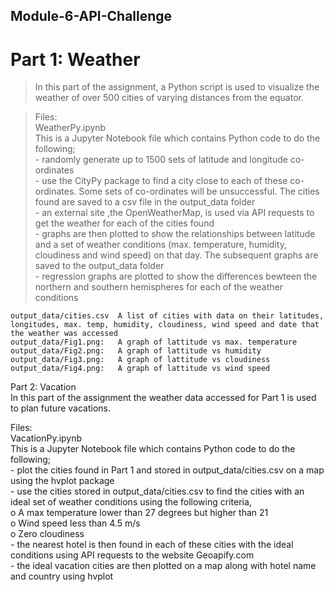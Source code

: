## Module-6-API-Challenge

# Part 1: Weather  
> In this part of the assignment, a Python script is used to visualize the weather of over 500 cities of varying distances from the equator. 

> Files:  
    WeatherPy.ipynb  
        This is a Jupyter Notebook file which contains Python code to do the following;  
            - randomly generate up to 1500 sets of latitude and longitude co-ordinates  
            - use the CityPy package to find a city close to each of these co-ordinates. Some sets of co-ordinates will be unsuccessful. The cities found are saved to a csv file in the output_data folder  
            - an external site ,the OpenWeatherMap, is used via API requests to get the weather for each of the cities found  
            - graphs are then plotted to show the relationships between latitude and a set of weather conditions (max. temperature, humidity, cloudiness and wind speed) on that day. The subsequent graphs are saved to the output_data folder  
            - regression graphs are plotted to show the differences bewteen the northern and southern hemispheres for each of the weather conditions  

    output_data/cities.csv  A list of cities with data on their latitudes, longitudes, max. temp, humidity, cloudiness, wind speed and date that the weather was accessed  
    output_data/Fig1.png:   A graph of lattitude vs max. temperature  
    output_data/Fig2.png:   A graph of lattitude vs humidity  
    output_data/Fig3.png:   A graph of lattitude vs cloudiness  
    output_data/Fig4.png:   A graph of lattitude vs wind speed  

Part 2: Vacation  
In this part of the assignment the weather data accessed for Part 1 is used to plan future vacations.   

Files:  
    VacationPy.ipynb  
         This is a Jupyter Notebook file which contains Python code to do the following;  
            - plot the cities found in Part 1 and stored in output_data/cities.csv on a map using the hvplot package  
            - use the cities stored in output_data/cities.csv to find the cities with an ideal set of weather conditions using the following criteria,  
                o	A max temperature lower than 27 degrees but higher than 21  
                o	Wind speed less than 4.5 m/s  
                o	Zero cloudiness  
            - the nearest hotel is then found in each of these cities with the ideal conditions using API requests to the website Geoapify.com  
            - the ideal vacation cities are then plotted on a map along with hotel name and country using hvplot  
